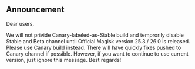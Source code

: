 ## Announcement

Dear users,

We will not privide Canary-labeled-as-Stable build and temprorily disable Stable and Beta channel until Official Magisk version 25.3 / 26.0 is released. Please use Canary build instead. There will have quickly fixes pushed to Canary channel if possible. However, if you want to continue to use current version, just ignore this message. Best regards!